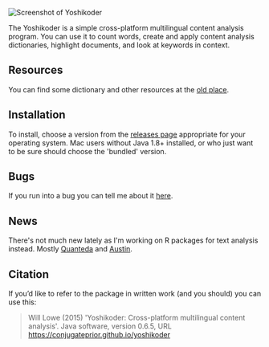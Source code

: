 ![Screenshot of Yoshikoder](http://conjugateprior.org/wp-content/uploads/screenshot1.png)

The Yoshikoder is a simple cross-platform multilingual content analysis program.  You can use it to count words, create and apply content analysis dictionaries, highlight documents, and look at keywords in context.

## Resources

You can find some dictionary and other resources at the [old place](http://yoshikoder.sourceforge.net/resources.html).

## Installation

To install, choose a version from the [releases page](https://github.com/conjugateprior/yoshikoder/releases) appropriate for your operating system.  Mac users without Java 1.8+ installed, or who just want to be sure should choose the 'bundled' version.

## Bugs

If you run into a bug you can tell me about it [here](https://github.com/conjugateprior/yoshikoder/issues).

## News

There's not much new lately as I'm working on R packages for text analysis instead.  Mostly [Quanteda](https://github.com/kbenoit/quanteda) and [Austin](https://conjugateprior.github.io/austin).

## Citation

If you’d like to refer to the package in written work (and you should) you can use this:

> Will Lowe (2015) 'Yoshikoder: Cross-platform multilingual content analysis'. Java software, version 0.6.5, URL https://conjugateprior.github.io/yoshikoder
